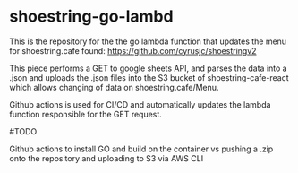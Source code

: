 # shoestring-go-lambd

This is the repository for the the go lambda function that updates the menu for shoestring.cafe found: https://github.com/cyrusjc/shoestringv2

This piece performs a GET to google sheets API, and parses the data into a .json and uploads the .json files into the S3 bucket of shoestring-cafe-react which allows changing of data on shoestring.cafe/Menu.

Github actions is used for CI/CD and automatically updates the lambda function responsible for the GET request.

#TODO

Github actions to install GO and build on the container vs pushing a .zip onto the repository and uploading to S3 via AWS CLI
